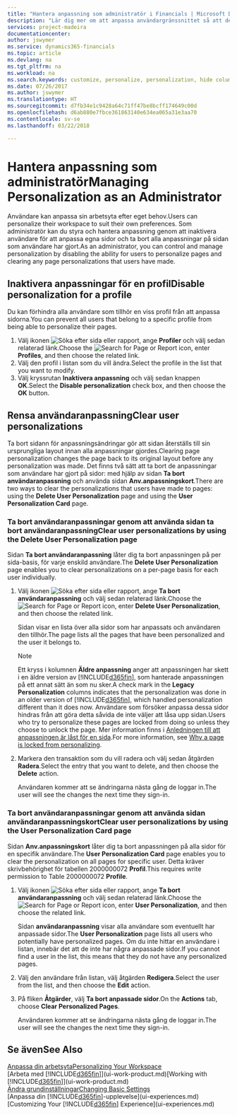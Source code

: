 ```yaml
---
title: "Hantera anpassning som administratör i Financials | Microsoft Docs"
description: "Lär dig mer om att anpassa användargränssnittet så att det passar ditt sätt att arbeta."
services: project-madeira
documentationcenter: 
author: jswymer
ms.service: dynamics365-financials
ms.topic: article
ms.devlang: na
ms.tgt_pltfrm: na
ms.workload: na
ms.search.keywords: customize, personalize, personalization, hide columns, remove fields, move fields
ms.date: 07/26/2017
ms.author: jswymer
ms.translationtype: HT
ms.sourcegitcommit: d7fb34e1c9428a64c71ff47be8bcff174649c00d
ms.openlocfilehash: d6ab880e7fbce361863140e634ea065a31e3aa70
ms.contentlocale: sv-se
ms.lasthandoff: 03/22/2018

---
```

# <a name="managing-personalization-as-an-administrator"></a><span data-ttu-id="995c5-103">Hantera anpassning som administratör</span><span class="sxs-lookup"><span data-stu-id="995c5-103">Managing Personalization as an Administrator</span></span>
<!--NAV in the Web client-->
<span data-ttu-id="995c5-104">Användare kan anpassa sin arbetsyta efter eget behov.</span><span class="sxs-lookup"><span data-stu-id="995c5-104">Users can personalize their workspace to suit their own preferences.</span></span> <span data-ttu-id="995c5-105">Som administratör kan du styra och hantera anpassning genom att inaktivera användare för att anpassa egna sidor och ta bort alla anpassningar på sidan som användare har gjort.</span><span class="sxs-lookup"><span data-stu-id="995c5-105">As an administrator, you can control and manage personalization by disabling the ability for users to personalize pages and clearing any page personalizations that users have made.</span></span>

## <a name="disable-personalization-for-a-profile"></a><span data-ttu-id="995c5-106">Inaktivera anpassningar för en profil</span><span class="sxs-lookup"><span data-stu-id="995c5-106">Disable personalization for a profile</span></span>
<span data-ttu-id="995c5-107">Du kan förhindra alla användare som tillhör en viss profil från att anpassa sidorna.</span><span class="sxs-lookup"><span data-stu-id="995c5-107">You can prevent all users that belong to a specific profile from being able to personalize their pages.</span></span>
1.  <span data-ttu-id="995c5-108">Välj ikonen ![Söka efter sida eller rapport](media/ui-search/search_small.png "Ikonen Söka efter sida eller rapport"), ange **Profiler** och välj sedan relaterad länk.</span><span class="sxs-lookup"><span data-stu-id="995c5-108">Choose the ![Search for Page or Report](media/ui-search/search_small.png "Search for Page or Report icon") icon, enter **Profiles**, and then choose the related link.</span></span>
2.  <span data-ttu-id="995c5-109">Välj den profil i listan som du vill ändra.</span><span class="sxs-lookup"><span data-stu-id="995c5-109">Select the profile in the list that you want to modify.</span></span>
3. <span data-ttu-id="995c5-110">Välj kryssrutan **Inaktivera anpassning** och välj sedan knappen **OK**.</span><span class="sxs-lookup"><span data-stu-id="995c5-110">Select the **Disable personalization** check box, and then choose the **OK** button.</span></span>

## <a name="clear-user-personalizations"></a><span data-ttu-id="995c5-111">Rensa användaranpassning</span><span class="sxs-lookup"><span data-stu-id="995c5-111">Clear user personalizations</span></span>

<span data-ttu-id="995c5-112">Ta bort sidann för anpassningsändringar gör att sidan återställs till sin ursprungliga layout innan alla anpassningar gjordes.</span><span class="sxs-lookup"><span data-stu-id="995c5-112">Clearing page personalization changes the page back to its original layout before any personalization was made.</span></span> <span data-ttu-id="995c5-113">Det finns två sätt att ta bort de anpassningar som användare har gjort på sidor: med hjälp av sidan **Ta bort användaranpassning** och använda sidan **Anv.anpassningskort**.</span><span class="sxs-lookup"><span data-stu-id="995c5-113">There are two ways to clear the personalizations that users have made to pages: using the **Delete User Personalization** page and using the **User Personalization Card** page.</span></span>

### <a name="clear-user-personalizations-by-using-the-delete-user-personalization-page"></a><span data-ttu-id="995c5-114">Ta bort användaranpassningar genom att använda sidan ta bort användaranpassning</span><span class="sxs-lookup"><span data-stu-id="995c5-114">Clear user personalizations by using the Delete User Personalization page</span></span>

<span data-ttu-id="995c5-115">Sidan **Ta bort användaranpassning** låter dig ta bort anpassningen på per sida-basis, för varje enskild användare.</span><span class="sxs-lookup"><span data-stu-id="995c5-115">The **Delete User Personalization** page enables you to clear personalizations on a per-page basis for each user individually.</span></span>

1.  <span data-ttu-id="995c5-116">Välj ikonen ![Söka efter sida eller rapport](media/ui-search/search_small.png "Ikonen Söka efter sida eller rapport"), ange **Ta bort användaranpassning** och välj sedan relaterad länk.</span><span class="sxs-lookup"><span data-stu-id="995c5-116">Choose the ![Search for Page or Report](media/ui-search/search_small.png "Search for Page or Report icon") icon, enter **Delete User Personalization**, and then choose the related link.</span></span>

    <span data-ttu-id="995c5-117">Sidan visar en lista över alla sidor som har anpassats och användaren den tillhör.</span><span class="sxs-lookup"><span data-stu-id="995c5-117">The page lists all the pages that have been personalized and the user it belongs to.</span></span>

    >[!NOTE]
    > <span data-ttu-id="995c5-118">Ett kryss i kolumnen **Äldre anpassning** anger att anpassningen har skett i en äldre version av [!INCLUDE[d365fin](includes/d365fin_md.md)], som hanterade anpassningen på ett annat sätt än som nu sker.</span><span class="sxs-lookup"><span data-stu-id="995c5-118">A check mark in the **Legacy Personalization** columns indicates that the personalization was done in an older version of [!INCLUDE[d365fin](includes/d365fin_md.md)], which handled personalization different than it does now.</span></span> <span data-ttu-id="995c5-119">Användare som försöker anpassa dessa sidor hindras från att göra detta såvida de inte väljer att låsa upp sidan.</span><span class="sxs-lookup"><span data-stu-id="995c5-119">Users who try to personalize these pages are locked from doing so unless they choose to unlock the page.</span></span> <span data-ttu-id="995c5-120">Mer information finns i [Anledningen till att anpassningen är låst för en sida](ui-personalization-locked.md).</span><span class="sxs-lookup"><span data-stu-id="995c5-120">For more information, see [Why a page is locked from personalizing](ui-personalization-locked.md).</span></span>

2. <span data-ttu-id="995c5-121">Markera den transaktion som du vill radera och välj sedan åtgärden **Radera**.</span><span class="sxs-lookup"><span data-stu-id="995c5-121">Select the entry that you want to delete, and then choose the **Delete** action.</span></span>

    <span data-ttu-id="995c5-122">Användaren kommer att se ändringarna nästa gång de loggar in.</span><span class="sxs-lookup"><span data-stu-id="995c5-122">The user will see the changes the next time they sign-in.</span></span>

### <a name="clear-user-personalizations-by-using-the-user-personalization-card-page"></a><span data-ttu-id="995c5-123">Ta bort användaranpassningar genom att använda sidan användaranpassningskort</span><span class="sxs-lookup"><span data-stu-id="995c5-123">Clear user personalizations by using the User Personalization Card page</span></span>

<span data-ttu-id="995c5-124">Sidan **Anv.anpassningskort** låter dig ta bort anpassningen på alla sidor för en specifik användare.</span><span class="sxs-lookup"><span data-stu-id="995c5-124">The **User Personalization Card** page enables you to clear the personalization on all pages for specific user.</span></span> <span data-ttu-id="995c5-125">Detta kräver skrivbehörighet för tabellen 2000000072 **Profil**.</span><span class="sxs-lookup"><span data-stu-id="995c5-125">This requires write permission to Table 2000000072 **Profile**.</span></span>

1.  <span data-ttu-id="995c5-126">Välj ikonen ![Söka efter sida eller rapport](media/ui-search/search_small.png "Ikonen Söka efter sida eller rapport"), ange **Ta bort användaranpassning** och välj sedan relaterad länk.</span><span class="sxs-lookup"><span data-stu-id="995c5-126">Choose the ![Search for Page or Report](media/ui-search/search_small.png "Search for Page or Report icon") icon, enter **User Personalization**, and then choose the related link.</span></span>

    <span data-ttu-id="995c5-127">Sidan **användaranpassning** visar alla användare som eventuellt har anpassade sidor.</span><span class="sxs-lookup"><span data-stu-id="995c5-127">The **User Personalization** page lists all users who potentially have personalized pages.</span></span> <span data-ttu-id="995c5-128">Om du inte hittar en användare i listan, innebär det att de inte har några anpassade sidor.</span><span class="sxs-lookup"><span data-stu-id="995c5-128">If you cannot find a user in the list, this means that they do not have any personalized pages.</span></span>

2. <span data-ttu-id="995c5-129">Välj den användare från listan, välj åtgärden **Redigera**.</span><span class="sxs-lookup"><span data-stu-id="995c5-129">Select the user from the list, and then choose the **Edit** action.</span></span>

3.  <span data-ttu-id="995c5-130">På fliken **Åtgärder**, välj **Ta bort anpassade sidor**.</span><span class="sxs-lookup"><span data-stu-id="995c5-130">On the **Actions** tab, choose **Clear Personalized Pages**.</span></span>

    <span data-ttu-id="995c5-131">Användaren kommer att se ändringarna nästa gång de loggar in.</span><span class="sxs-lookup"><span data-stu-id="995c5-131">The user will see the changes the next time they sign-in.</span></span>

## <a name="see-also"></a><span data-ttu-id="995c5-132">Se även</span><span class="sxs-lookup"><span data-stu-id="995c5-132">See Also</span></span>
[<span data-ttu-id="995c5-133">Anpassa din arbetsyta</span><span class="sxs-lookup"><span data-stu-id="995c5-133">Personalizing Your Workspace</span></span>](ui-personalization-user.md)  
<span data-ttu-id="995c5-134">[Arbeta med [!INCLUDE[d365fin](includes/d365fin_md.md)]](ui-work-product.md)</span><span class="sxs-lookup"><span data-stu-id="995c5-134">[Working with [!INCLUDE[d365fin](includes/d365fin_md.md)]](ui-work-product.md)</span></span>  
[<span data-ttu-id="995c5-135">Ändra grundinställningar</span><span class="sxs-lookup"><span data-stu-id="995c5-135">Changing Basic Settings</span></span>](ui-change-basic-settings.md)  
<span data-ttu-id="995c5-136">[Anpassa din [!INCLUDE[d365fin](includes/d365fin_md.md)]-upplevelse](ui-experiences.md)</span><span class="sxs-lookup"><span data-stu-id="995c5-136">[Customizing Your [!INCLUDE[d365fin](includes/d365fin_md.md)] Experience](ui-experiences.md)</span></span>  

